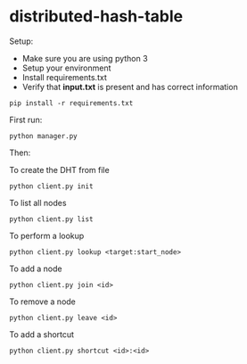 # distributed-hash-table

Setup:

* Make sure you are using python 3
* Setup your environment
* Install requirements.txt
* Verify that **input.txt** is present and has correct information

```
pip install -r requirements.txt
``` 

First run: 
```
python manager.py
```

Then:

To create the DHT from file
```
python client.py init
```

To list all nodes
```
python client.py list
```

To perform a lookup

```
python client.py lookup <target:start_node>
```

To add a node
```
python client.py join <id>
```

To remove a node
```
python client.py leave <id>
```

To add a shortcut
```
python client.py shortcut <id>:<id>
```

